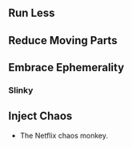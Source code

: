 

## Run Less

## Reduce Moving Parts

## Embrace Ephemerality

### Slinky

## Inject Chaos

* The Netflix chaos monkey.
